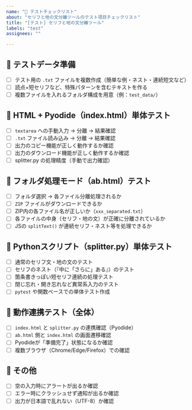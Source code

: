 ```yaml
---
name: "🧪 テストチェックリスト"
about: "セリフと地の文分離ツールのテスト項目チェックリスト"
title: "[テスト] セリフと地の文分離ツール"
labels: "test"
assignees: ""

---
```


## 📁 テストデータ準備
- [ ] テスト用の `.txt` ファイルを複数作成（簡単な例・ネスト・連続短文など）
- [ ] 読点+短セリフなど、特殊パターンを含むテキストを作る
- [ ] 複数ファイルを入れるフォルダ構成を用意（例：`test_data/`）

## 🧪 HTML + Pyodide（index.html）単体テスト
- [ ] `textarea` への手動入力 → 分離 → 結果確認
- [ ] `.txt` ファイル読み込み → 分離 → 結果確認
- [ ] 出力のコピー機能が正しく動作するか確認
- [ ] 出力のダウンロード機能が正しく動作するか確認
- [ ] splitter.py の処理精度（手動で出力確認）

## 🧪 フォルダ処理モード（ab.html）テスト
- [ ] フォルダ選択 → 各ファイル分離処理されるか
- [ ] `ZIP` ファイルがダウンロードできるか
- [ ] ZIP内の各ファイル名が正しいか（`xxx_separated.txt`）
- [ ] 各ファイルの中身（セリフ・地の文）が正確に分離されているか
- [ ] JSの `splitText()` が連続セリフ・ネスト等を処理できるか

## 🧪 Pythonスクリプト（splitter.py）単体テスト
- [ ] 通常のセリフ文・地の文のテスト
- [ ] セリフのネスト（『中に「さらに」ある』）のテスト
- [ ] 箇条書きっぽい短セリフ連続の処理テスト
- [ ] 閉じ忘れ・開き忘れなど異常系入力のテスト
- [ ] `pytest` や関数ベースでの単体テスト作成

## 🧩 動作連携テスト（全体）
- [ ] `index.html` と `splitter.py` の連携確認（Pyodide）
- [ ] `ab.html` 側と `index.html` の画面遷移確認
- [ ] Pyodideが「準備完了」状態になるか確認
- [ ] 複数ブラウザ（Chrome/Edge/Firefox）での確認

## 🧼 その他
- [ ] 空の入力時にアラートが出るか確認
- [ ] エラー時にクラッシュせず通知が出るか確認
- [ ] 出力が日本語で乱れない（UTF-8）か確認

